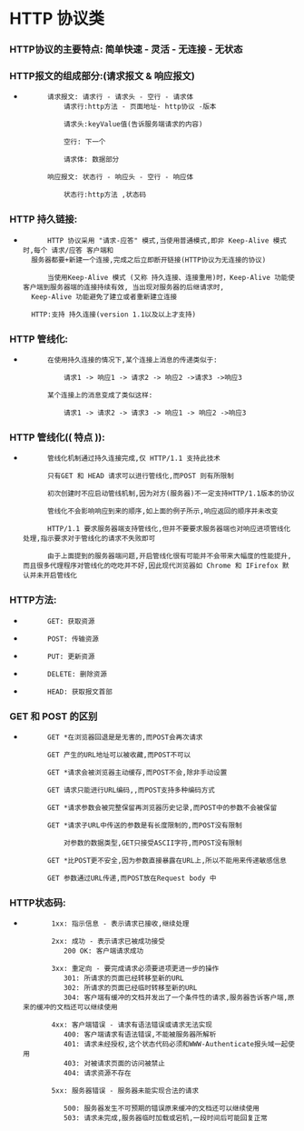 #   HTTP 协议类
###     HTTP协议的主要特点: 简单快速 - 灵活 - 无连接 - 无状态

###     HTTP报文的组成部分:(请求报文 & 响应报文)
*           请求报文: 请求行 - 请求头 - 空行 - 请求体
                请求行:http方法 - 页面地址- http协议 -版本

                请求头:keyValue值(告诉服务端请求的内容)

                空行: 下一个

                请求体: 数据部分

            响应报文: 状态行 - 响应头 - 空行 - 响应体

                状态行:http方法 ,状态码

###     HTTP  持久链接:

*           HTTP 协议采用 "请求-应答" 模式,当使用普通模式,即非 Keep-Alive 模式时,每个 请求/应答 客户端和
        服务器都要+新建一个连接,完成之后立即断开链接(HTTP协议为无连接的协议)

            当使用Keep-Alive 模式 (又称 持久连接、连接重用)时，Keep-Alive 功能使客户端到服务器端的连接持续有效, 当出现对服务器的后继请求时,
        Keep-Alive 功能避免了建立或者重新建立连接

        HTTP:支持 持久连接(version 1.1以及以上才支持)

###     HTTP  管线化:

*           在使用持久连接的情况下,某个连接上消息的传递类似于:

                请求1 -> 响应1 -> 请求2 -> 响应2 ->请求3 ->响应3
        
            某个连接上的消息变成了类似这样:

                请求1 -> 请求2 -> 请求3 -> 响应1 -> 响应2 ->响应3

###     HTTP  管线化(( 特点  )):

*           管线化机制通过持久连接完成,仅 HTTP/1.1 支持此技术

            只有GET 和 HEAD 请求可以进行管线化,而POST 则有所限制 

            初次创建时不应启动管线机制,因为对方(服务器)不一定支持HTTP/1.1版本的协议

            管线化不会影响响应到来的顺序,如上面的例子所示,响应返回的顺序并未改变

            HTTP/1.1 要求服务器端支持管线化,但并不要要求服务器端也对响应进项管线化处理,指示要求对于管线化的请求不失败即可

            由于上面提到的服务器端问题,开启管线化很有可能并不会带来大幅度的性能提升,而且很多代理程序对管线化的吃吃并不好,因此现代浏览器如 Chrome 和 IFirefox 默认并未开启管线化


###     HTTP方法:
*           GET: 获取资源
*           POST: 传输资源
*           PUT: 更新资源
*           DELETE: 删除资源
*           HEAD: 获取报文首部

###     GET 和 POST 的区别

*           GET *在浏览器回退是是无害的,而POST会再次请求

            GET 产生的URL地址可以被收藏,而POST不可以
            
            GET *请求会被浏览器主动缓存,而POST不会,除非手动设置
            
            GET 请求只能进行URL编码,,而POST支持多种编码方式
            
            GET *请求参数会被完整保留再浏览器历史记录,而POST中的参数不会被保留
            
            GET *请求子URL中传送的参数是有长度限制的,而POST没有限制
            
                对参数的数据类型,GET只接受ASCII字符,而POST没有限制
                        
            GET *比POST更不安全,因为参数直接暴露在URL上,所以不能用来传递敏感信息
                        
            GET 参数通过URL传递,而POST放在Request body 中
            

###     HTTP状态码:

*            1xx: 指示信息 - 表示请求已接收,继续处理

             2xx: 成功 - 表示请求已被成功接受
                200 OK: 客户端请求成功
             
             3xx: 重定向 - 要完成请求必须要进项更进一步的操作
                301: 所请求的页面已经转移至新的URL
                302: 所请求的页面已经临时转移至新的URL
                304: 客户端有缓冲的文档并发出了一个条件性的请求,服务器告诉客户端,原来的缓冲的文档还可以继续使用

             4xx: 客户端错误 - 请求有语法错误或请求无法实现
                400: 客户端请求有语法错误,不能被服务器所解析
                401: 请求未经授权,这个状态代码必须和WWW-Authenticate报头域一起使用
                403: 对被请求页面的访问被禁止
                404: 请求资源不存在

             5xx: 服务器错误 - 服务器未能实现合法的请求

                500: 服务器发生不可预期的错误原来缓冲的文档还可以继续使用
                503: 请求未完成,服务器临时加载或宕机,一段时间后可能回复正常